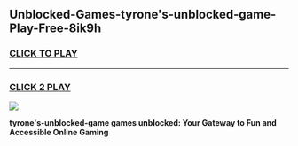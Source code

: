
## Unblocked-Games-tyrone's-unblocked-game-Play-Free-8ik9h
<h3>
<a href="https://premium76.site?title=tyrone's-unblocked-game&ref=23A">CLICK TO PLAY</a></h3>
<hr>

<h3>
<a href="https://premium76.site?title=tyrone's-unblocked-game&ref=23A">CLICK 2 PLAY</a>
  
</h3>

<a href="https://premium76.site?title=tyrone's-unblocked-game&ref=23A"><img src="https://clearcache.store/games.png"></a>


**tyrone's-unblocked-game games unblocked: Your Gateway to Fun and Accessible Online Gaming**
